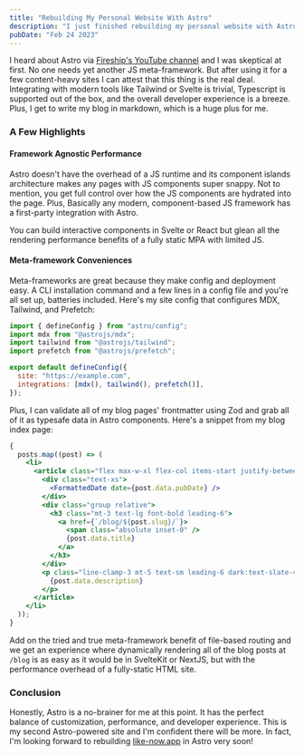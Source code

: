 ```yaml
---
title: "Rebuilding My Personal Website With Astro"
description: "I just finished rebuilding my personal website with Astro. The experience was a breeze and it's starting to feel like I might be becoming an Astro fanboy for the long-haul."
pubDate: "Feb 24 2023"
---
```


I heard about Astro via [Fireship's YouTube channel](https://www.youtube.com/@Fireship) and I was skeptical at first. No one needs yet another JS meta-framework. But after using it for a few content-heavy sites I can attest that this thing is the real deal. Integrating with modern tools like Tailwind or Svelte is trivial, Typescript is supported out of the box, and the overall developer experience is a breeze. Plus, I get to write my blog in markdown, which is a huge plus for me.

### A Few Highlights

#### Framework Agnostic Performance

Astro doesn't have the overhead of a JS runtime and its component islands architecture makes any pages with JS components super snappy. Not to mention, you get full control over how the JS components are hydrated into the page. Plus, Basically any modern, component-based JS framework has a first-party integration with Astro.

You can build interactive components in Svelte or React but glean all the rendering performance benefits of a fully static MPA with limited JS.

#### Meta-framework Conveniences

Meta-frameworks are great because they make config and deployment easy. A CLI installation command and a few lines in a config file and you're all set up, batteries included. Here's my site config that configures MDX, Tailwind, and Prefetch:

```javascript
import { defineConfig } from "astro/config";
import mdx from "@astrojs/mdx";
import tailwind from "@astrojs/tailwind";
import prefetch from "@astrojs/prefetch";

export default defineConfig({
  site: "https://example.com",
  integrations: [mdx(), tailwind(), prefetch()],
});
```

Plus, I can validate all of my blog pages' frontmatter using Zod and grab all of it as typesafe data in Astro components. Here's a snippet from my blog index page:

```jsx
{
  posts.map((post) => (
    <li>
      <article class="flex max-w-xl flex-col items-start justify-between">
        <div class="text-xs">
          <FormattedDate date={post.data.pubDate} />
        </div>
        <div class="group relative">
          <h3 class="mt-3 text-lg font-bold leading-6">
            <a href={`/blog/${post.slug}/`}>
              <span class="absolute inset-0" />
              {post.data.title}
            </a>
          </h3>
        </div>
        <p class="line-clamp-3 mt-5 text-sm leading-6 dark:text-slate-400">
          {post.data.description}
        </p>
      </article>
    </li>
  ));
}
```

Add on the tried and true meta-framework benefit of file-based routing and we get an experience where dynamically rendering all of the blog posts at `/blog` is as easy as it would be in SvelteKit or NextJS, but with the performance overhead of a fully-static HTML site.

### Conclusion

Honestly, Astro is a no-brainer for me at this point. It has the perfect balance of customization, performance, and developer experience. This is my second Astro-powered site and I'm confident there will be more. In fact, I'm looking forward to rebuilding [like-now.app](https://like-now.app) in Astro very soon!
